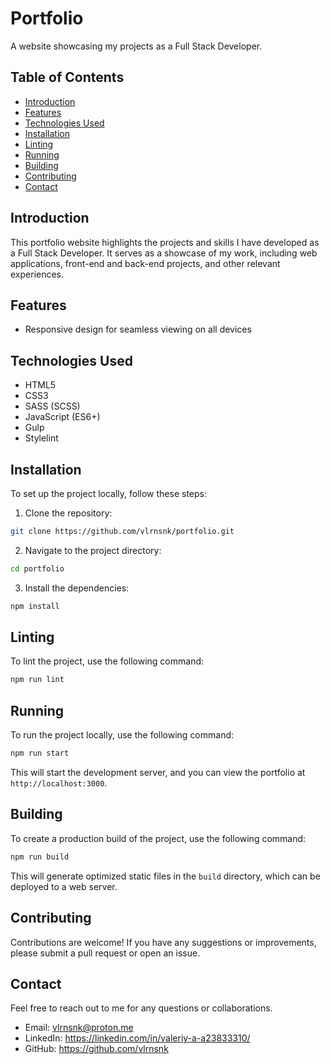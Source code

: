 # Portfolio
A website showcasing my projects as a Full Stack Developer.

## Table of Contents
- [Introduction](#introduction)
- [Features](#features)
- [Technologies Used](#technologies-used)
- [Installation](#install)
- [Linting](#lint)
- [Running](#run)
- [Building](#build)
- [Contributing](#contributing)
- [Contact](#contact)

## Introduction
This portfolio website highlights the projects and skills I have developed as a Full Stack Developer. It serves as a showcase of my work, including web applications, front-end and back-end projects, and other relevant experiences.

## Features
- Responsive design for seamless viewing on all devices

## Technologies Used
- HTML5
- CSS3
- SASS (SCSS)
- JavaScript (ES6+)
- Gulp
- Stylelint

## Installation
To set up the project locally, follow these steps:

1. Clone the repository:
  ```bash
  git clone https://github.com/vlrnsnk/portfolio.git
  ```
2. Navigate to the project directory:
  ```bash
  cd portfolio
  ```

3. Install the dependencies:
  ```bash
  npm install
  ```

## Linting
To lint the project, use the following command:
  ```bash
  npm run lint
  ```

## Running
To run the project locally, use the following command:
  ```bash
  npm run start
  ```

This will start the development server, and you can view the portfolio at `http://localhost:3000`.

## Building
To create a production build of the project, use the following command:
  ```bash
  npm run build
  ```

This will generate optimized static files in the `build` directory, which can be deployed to a web server.

## Contributing
Contributions are welcome! If you have any suggestions or improvements, please submit a pull request or open an issue.

## Contact
Feel free to reach out to me for any questions or collaborations.

- Email: [vlrnsnk\@proton.me](mailto:vlrnsnk@proton.me?subject=Portfolio)
- LinkedIn: <https://linkedin.com/in/valeriy-a-a23833310/>
- GitHub: <https://github.com/vlrnsnk>

